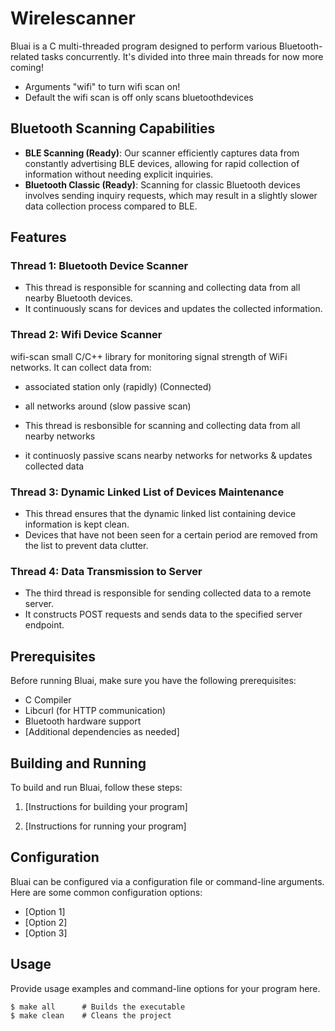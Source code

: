 # Wirelescanner


Bluai is a C multi-threaded program designed to perform various Bluetooth-related tasks concurrently. It's divided into three main threads for now more coming!

+ Arguments "wifi" to turn wifi scan on!
+ Default the wifi scan is off only scans bluetoothdevices

## Bluetooth Scanning Capabilities

- **BLE Scanning (Ready)**: Our scanner efficiently captures data from constantly advertising BLE devices, allowing for rapid collection of information without needing explicit inquiries.
- **Bluetooth Classic (Ready)**: Scanning for classic Bluetooth devices involves sending inquiry requests, which may result in a slightly slower data collection process compared to BLE.


## Features

### Thread 1: Bluetooth Device Scanner

- This thread is responsible for scanning and collecting data from all nearby Bluetooth devices.
- It continuously scans for devices and updates the collected information.

### Thread 2: Wifi Device Scanner

wifi-scan small C/C++ library for monitoring signal strength of WiFi networks. It can collect data from:
- associated station only (rapidly) (Connected)
- all networks around (slow passive scan)

- This thread is resbonsible for scanning and collecting data from all nearby networks
- it continuosly passive scans nearby networks for networks & updates collected data

### Thread 3: Dynamic Linked List of Devices Maintenance

- This thread ensures that the dynamic linked list containing device information is kept clean.
- Devices that have not been seen for a certain period are removed from the list to prevent data clutter.

### Thread 4: Data Transmission to Server

- The third thread is responsible for sending collected data to a remote server.
- It constructs POST requests and sends data to the specified server endpoint.

## Prerequisites

Before running Bluai, make sure you have the following prerequisites:

- C Compiler
- Libcurl (for HTTP communication)
- Bluetooth hardware support
- [Additional dependencies as needed]

## Building and Running

To build and run Bluai, follow these steps:

1. [Instructions for building your program]

2. [Instructions for running your program]

## Configuration

Bluai can be configured via a configuration file or command-line arguments. Here are some common configuration options:

- [Option 1]
- [Option 2]
- [Option 3]

## Usage

Provide usage examples and command-line options for your program here.

```shell
$ make all      # Builds the executable 
$ make clean    # Cleans the project 
```


